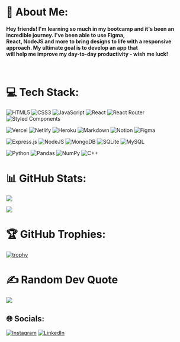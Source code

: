 # 💫 About Me:

<h4>Hey friends! I'm learning so much in my bootcamp and it's been an incredible journey. I've been able to use Figma, <br> 
React, NodeJS and more to bring designs to life with a responsive approach. My ultimate goal is to develop an app that <br> 
will help me improve my day-to-day productivity - wish me luck!</h4>

<br>

# 💻 Tech Stack:

![HTML5](https://img.shields.io/badge/html5-%23E34F26.svg?style=flat&logo=html5&logoColor=white)
![CSS3](https://img.shields.io/badge/css3-%231572B6.svg?style=flat&logo=css3&logoColor=white)
![JavaScript](https://img.shields.io/badge/javascript-%23323330.svg?style=flat&logo=javascript&logoColor=%23F7DF1E)
![React](https://img.shields.io/badge/react-%2320232a.svg?style=flat&logo=react&logoColor=%2361DAFB)
![React Router](https://img.shields.io/badge/React_Router-CA4245?style=flat&logo=react-router&logoColor=white)
![Styled Components](https://img.shields.io/badge/styled--components-DB7093?style=flat&logo=styled-components&logoColor=white)

![Vercel](https://img.shields.io/badge/vercel-%23000000.svg?style=flat&logo=vercel&logoColor=white)
![Netlify](https://img.shields.io/badge/netlify-%23000000.svg?style=flat&logo=netlify&logoColor=#00C7B7)
![Heroku](https://img.shields.io/badge/heroku-%23430098.svg?style=flat&logo=heroku&logoColor=white)
![Markdown](https://img.shields.io/badge/markdown-%23000000.svg?style=flat&logo=markdown&logoColor=white)
![Notion](https://img.shields.io/badge/Notion-%23000000.svg?style=flat&logo=notion&logoColor=white)
![Figma](https://img.shields.io/badge/figma-%23F24E1E.svg?style=flat&logo=figma&logoColor=white)

![Express.js](https://img.shields.io/badge/express.js-%23404d59.svg?style=flat&logo=express&logoColor=%2361DAFB)
![NodeJS](https://img.shields.io/badge/node.js-6DA55F?style=flat&logo=node.js&logoColor=white)
![MongoDB](https://img.shields.io/badge/MongoDB-%234ea94b.svg?style=flat&logo=mongodb&logoColor=white)
![SQLite](https://img.shields.io/badge/sqlite-%2307405e.svg?style=flat&logo=sqlite&logoColor=white)
![MySQL](https://img.shields.io/badge/mysql-%2300f.svg?style=flat&logo=mysql&logoColor=white)

![Python](https://img.shields.io/badge/python-3670A0?style=flat&logo=python&logoColor=ffdd54)
![Pandas](https://img.shields.io/badge/pandas-%23150458.svg?style=flat&logo=pandas&logoColor=white)
![NumPy](https://img.shields.io/badge/numpy-%23013243.svg?style=flat&logo=numpy&logoColor=white)
![C++](https://img.shields.io/badge/c++-%2300599C.svg?style=flat&logo=c%2B%2B&logoColor=white)

# 📊 GitHub Stats:

![](https://github-readme-stats.vercel.app/api?username=pullynnhah&theme=dracula&hide_border=true&include_all_commits=true&count_private=true)

![](https://github-readme-streak-stats.herokuapp.com/?user=pullynnhah&theme=dracula&hide_border=true)

# 🏆 GitHub Trophies:

[![trophy](https://github-profile-trophy.vercel.app/?username=pullynnhah&theme=dracula&column=4)](https://github.com/ryo-ma/github-profile-trophy)

# ✍️ Random Dev Quote

![](https://quotes-github-readme.vercel.app/api?type=vertical&theme=dracula)

## 🌐 Socials:

[![Instagram](https://img.shields.io/badge/Instagram-%23E4405F.svg?logo=Instagram&logoColor=white)](https://instagram.com/ppaulaabro) [![LinkedIn](https://img.shields.io/badge/LinkedIn-%230077B5.svg?logo=linkedin&logoColor=white)](https://linkedin.com/in/pullynnhah)

<!-- Proudly created with GPRM ( https://gprm.itsvg.in ) -->
